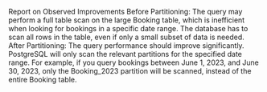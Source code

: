 Report on Observed Improvements
Before Partitioning:
The query may perform a full table scan on the large Booking table, which is inefficient when looking for bookings in a specific date range.
The database has to scan all rows in the table, even if only a small subset of data is needed.
After Partitioning:
The query performance should improve significantly. PostgreSQL will only scan the relevant partitions for the specified date range.
For example, if you query bookings between June 1, 2023, and June 30, 2023, only the Booking_2023 partition will be scanned, instead of the entire Booking table.